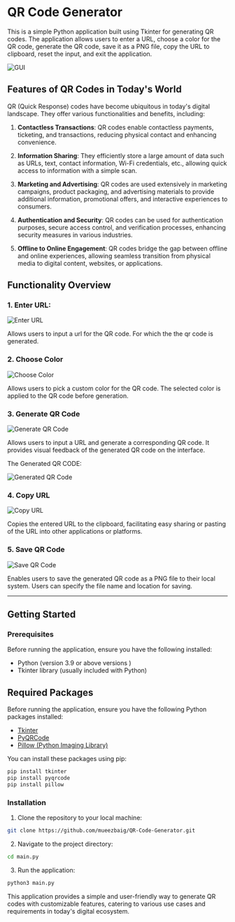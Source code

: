 # QR Code Generator

This is a simple Python application built using Tkinter for generating QR codes. The application allows users to enter a URL, choose a color for the QR code, generate the QR code, save it as a PNG file, copy the URL to clipboard, reset the input, and exit the application.

![GUI](https://github.com/mueezbaig/QR-Code-Generator/blob/main/GUI.png
)
## Features of QR Codes in Today's World

QR (Quick Response) codes have become ubiquitous in today's digital landscape. They offer various functionalities and benefits, including:

1. **Contactless Transactions**: QR codes enable contactless payments, ticketing, and transactions, reducing physical contact and enhancing convenience.

2. **Information Sharing**: They efficiently store a large amount of data such as URLs, text, contact information, Wi-Fi credentials, etc., allowing quick access to information with a simple scan.

3. **Marketing and Advertising**: QR codes are used extensively in marketing campaigns, product packaging, and advertising materials to provide additional information, promotional offers, and interactive experiences to consumers.

4. **Authentication and Security**: QR codes can be used for authentication purposes, secure access control, and verification processes, enhancing security measures in various industries.

5. **Offline to Online Engagement**: QR codes bridge the gap between offline and online experiences, allowing seamless transition from physical media to digital content, websites, or applications.

## Functionality Overview

### 1. Enter URL:

![Enter URL](https://github.com/mueezbaig/QR-Code-Generator/blob/main/Enter%20Url.png)

Allows users to input a url for the QR code. For which the the qr code is generated.

### 2. Choose Color

![Choose Color](https://github.com/mueezbaig/QR-Code-Generator/blob/main/Choosing%20color.png)

Allows users to pick a custom color for the QR code. The selected color is applied to the QR code before generation.

### 3. Generate QR Code

![Generate QR Code](https://github.com/mueezbaig/QR-Code-Generator/blob/main/generate%20qr%20code.png)

Allows users to input a URL and generate a corresponding QR code. It provides visual feedback of the generated QR code on the interface.

The Generated QR CODE:

![Generated QR Code](https://github.com/mueezbaig/QR-Code-Generator/blob/main/qr.png)

### 4. Copy URL

![Copy URL](https://github.com/mueezbaig/QR-Code-Generator/blob/main/url%20copeid%20to%20clipboard.png)

Copies the entered URL to the clipboard, facilitating easy sharing or pasting of the URL into other applications or platforms.

### 5. Save QR Code

![Save QR Code](https://github.com/mueezbaig/QR-Code-Generator/blob/main/save.png
)

Enables users to save the generated QR code as a PNG file to their local system. Users can specify the file name and location for saving.

---

## Getting Started

### Prerequisites

Before running the application, ensure you have the following installed:

- Python (version 3.9 or above versions )
- Tkinter library (usually included with Python)

## Required Packages

Before running the application, ensure you have the following Python packages installed:

- [Tkinter](https://docs.python.org/3/library/tkinter.html)
- [PyQRCode](https://pypi.org/project/PyQRCode/)
- [Pillow (Python Imaging Library)](https://pypi.org/project/Pillow/)

You can install these packages using pip:

```bash
pip install tkinter
pip install pyqrcode
pip install pillow
```

### Installation

1. Clone the repository to your local machine:
```bash
git clone https://github.com/mueezbaig/QR-Code-Generator.git

```

2. Navigate to the project directory:
```bash
cd main.py
```

3. Run the application:
```bash
python3 main.py
```

This application provides a simple and user-friendly way to generate QR codes with customizable features, catering to various use cases and requirements in today's digital ecosystem.
